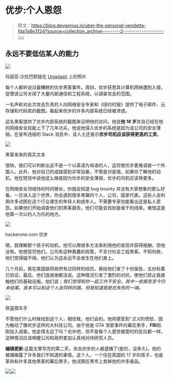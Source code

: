 # 优步:个人恩怨

> 原文：<https://blog.devgenius.io/uber-the-personal-vendetta-fda7a8e3124?source=collection_archive---------2----------------------->

## 永远不要低估某人的能力

![](img/3f9f635854af4fb8497a08f719f4086c.png)

玛丽亚·沙拉巴耶娃在 [Unsplash](https://unsplash.com?utm_source=medium&utm_medium=referral) 上的照片

每个人都听说过最糟糕的优步黑客事件。周四，优步获悉其计算机网络遭到入侵，促使该公司关闭了大量内部通信和工程系统，以调查攻击的范围。

一名声称对此次攻击负责的人向网络安全专家和《纽约时报》提供了电子邮件、云存储和代码库的截图，看起来优步的许多内部系统已经被渗透。

这名黑客提供了优步内部系统的截图来证明他的访问，他说**他 18 岁**并且已经在他的网络安全技能上下了几年功夫。他说他侵入优步的系统是因为该公司的安全薄弱。在宣布违规的 Slack 消息中，该人士还表示**优步司机应该获得更高的工资**。

![](img/1248e26a2872964844ce3e8bb9fd1b52.png)

黑客发来的真实文本

很快，我们可以判断出这不是一个以英语为母语的人，这将使优步更难调查一个外国人。此外，他对自己的成就感到非常自豪，不管是对是错。如果你了解他的动机，他在短信中说他这么做是因为优步的安全薄弱，优步的司机应该挣更多。

在网络安全领域待的时间够长，你就会知道 bug bounty 并没有大家想象的那么好看。一旦进入这个世界，你会遇到很多黑幕的个人，公司，国家代表。这些人会利用许多试图在这个行业谋生的年轻人和成年人。不需要专家也能看出这是私人恩怨。如果他们开始调查他们的黑客报告，他们可能会找到是谁干的线索。难怪这是他第一次以钓人为乐的地方。

![](img/9f4fb6d3eb33c82149ed5f709237bf00.png)

hackerone.com 优步

嗯，我理解那个孩子的动机，他可以用很多方法来利用他的发现并获得报酬，但他没有。他想惩罚他们。公司有这种愚蠢的政策，不支付社会工程黑客。不知何故，他们觉得碰不得。他们认为这永远不会发生在他们身上。

几个月前，我在美国联邦政府有过同样的经历。我给他们发了十份报告，五份标着已验证，最后，他们连谢谢都没说。这种情况引发了激烈的对抗，使他们禁止我接触他们的基础设施。他们说；*我们觉得和你一起工作不安全。其中一些报告至今仍未结案。我本可以和这个人走同样的路，但我知道我是在失败的一端。*

![](img/3c4e08c14e7ad36c75f607537b837541.png)

侠盗猎车手

不管他们什么时候找到这个人，相信我，他们会的。他将感受到“*正义*的愤怒，因为触动了像优步这样的大科技公司。由于他是 GTA 泄密事件的幕后黑手，**FBI**刚刚加入调查。他走得太远了吗？也许吧，但不是每个人感觉被耍时的反应都一样。这种情况应该唤醒公司和政府更加认真地对待研究人员。

**编辑更新**:这篇文章写完的第二天，攻击优步的人被逮捕了(是的，没多久)。他的被捕揭露了许多我们不知道的事情。这个人，一个住在英国的 17 岁的孩子，也是革命和许多其他黑客的幕后黑手。他试图在黑市上卖掉他的许多废品。

![](img/353ea48c205c14204292702d4e7588ce.png)![](img/95adec6e5c55c71fd1ece7f5e4783392.png)